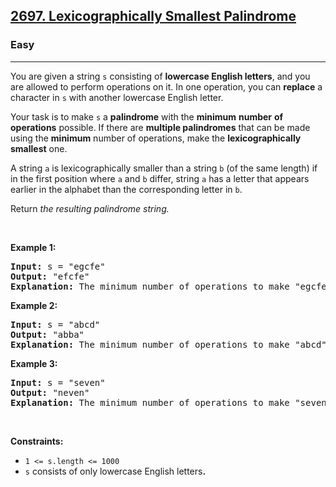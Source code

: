 <h2><a href="https://leetcode.com/problems/lexicographically-smallest-palindrome/">2697. Lexicographically Smallest Palindrome</a></h2><h3>Easy</h3><hr><div><p>You are given a string <code node="[object Object]">s</code> consisting of <strong>lowercase English letters</strong>, and you are allowed to perform operations on it. In one operation, you can <strong>replace</strong> a character in <code node="[object Object]">s</code> with another lowercase English letter.</p>

<p>Your task is to make <code node="[object Object]">s</code> a <strong>palindrome</strong> with the <strong>minimum</strong> <strong>number</strong> <strong>of operations</strong> possible. If there are <strong>multiple palindromes</strong> that can be <meta charset="utf-8">made using the <strong>minimum</strong> number of operations, <meta charset="utf-8">make the <strong>lexicographically smallest</strong> one.</p>

<p>A string <code>a</code> is lexicographically smaller than a string <code>b</code> (of the same length) if in the first position where <code>a</code> and <code>b</code> differ, string <code>a</code> has a letter that appears earlier in the alphabet than the corresponding letter in <code>b</code>.</p>

<p>Return <em>the resulting palindrome string.</em></p>

<p>&nbsp;</p>
<p><strong class="example">Example 1:</strong></p>

<pre><strong>Input:</strong> s = "egcfe"
<strong>Output:</strong> "efcfe"
<strong>Explanation:</strong> The minimum number of operations to make "egcfe" a palindrome is 1, and the lexicographically smallest palindrome string we can get by modifying one character is "efcfe", by changing 'g'.
</pre>

<p><strong class="example">Example 2:</strong></p>

<pre><strong>Input:</strong> s = "abcd"
<strong>Output:</strong> "abba"
<strong>Explanation:</strong> The minimum number of operations to make "abcd" a palindrome is 2, and the lexicographically smallest palindrome string we can get by modifying two characters is "abba".
</pre>

<p><strong class="example">Example 3:</strong></p>

<pre><strong>Input:</strong> s = "seven"
<strong>Output:</strong> "neven"
<strong>Explanation:</strong> The minimum number of operations to make "seven" a palindrome is 1, and the lexicographically smallest palindrome string we can get by modifying one character is "neven".
</pre>

<p>&nbsp;</p>
<p><strong>Constraints:</strong></p>

<ul>
	<li><code>1 &lt;= s.length &lt;= 1000</code></li>
	<li><code>s</code>&nbsp;consists of only lowercase English letters<b>.</b></li>
</ul>
</div>